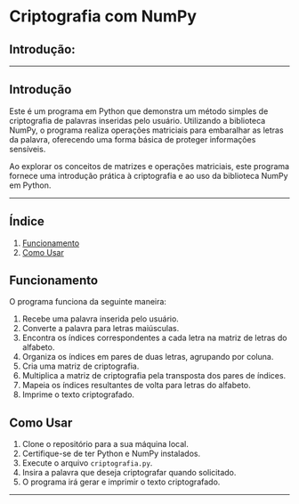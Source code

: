 # Criptografia com NumPy

## Introdução:

---

## Introdução

Este é um programa em Python que demonstra um método simples de criptografia de palavras inseridas pelo usuário. Utilizando a biblioteca NumPy, o programa realiza operações matriciais para embaralhar as letras da palavra, oferecendo uma forma básica de proteger informações sensíveis.

Ao explorar os conceitos de matrizes e operações matriciais, este programa fornece uma introdução prática à criptografia e ao uso da biblioteca NumPy em Python.

---
## Índice

1. [Funcionamento](#funcionamento)
2. [Como Usar](#como-usar)

## Funcionamento <a name="funcionamento"></a>

O programa funciona da seguinte maneira:

1. Recebe uma palavra inserida pelo usuário.
2. Converte a palavra para letras maiúsculas.
3. Encontra os índices correspondentes a cada letra na matriz de letras do alfabeto.
4. Organiza os índices em pares de duas letras, agrupando por coluna.
5. Cria uma matriz de criptografia.
6. Multiplica a matriz de criptografia pela transposta dos pares de índices.
7. Mapeia os índices resultantes de volta para letras do alfabeto.
8. Imprime o texto criptografado.

## Como Usar <a name="como-usar"></a>

1. Clone o repositório para a sua máquina local.
2. Certifique-se de ter Python e NumPy instalados.
3. Execute o arquivo `criptografia.py`.
4. Insira a palavra que deseja criptografar quando solicitado.
5. O programa irá gerar e imprimir o texto criptografado.


---
